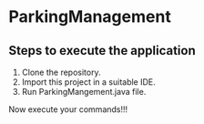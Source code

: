 # ParkingManagement

## Steps to execute the application
1. Clone the repository.
2. Import this project in a suitable IDE.
3. Run ParkingMangement.java file.

Now execute your commands!!!
